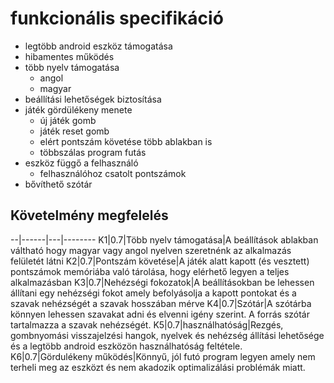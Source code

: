 # funkcionális specifikáció
- legtöbb android eszköz támogatása
- hibamentes működés
- több nyelv támogatása
    - angol
    - magyar
- beállítási lehetőségek biztosítása
- játék gördülékeny menete
    - új játék gomb
    - játék reset gomb
    - elért pontszám követése több ablakban is
    - többszálas program futás
- eszköz függő a felhasználó
    - felhasználóhoz csatolt pontszámok
- bővíthető szótár

## Követelmény megfelelés
--|------|---|--------
K1|0.7|Több nyelv támogatása|A beállítások ablakban váltható hogy magyar vagy angol nyelven szeretnénk az alkalmazás felületét látni
K2|0.7|Pontszám követése|A játék alatt kapott (és vesztett) pontszámok memóriába való tárolása, hogy elérhető legyen a teljes alkalmazásban
K3|0.7|Nehézségi fokozatok|A beállításokban be lehessen állítani egy nehézségi fokot amely befolyásolja a kapott pontokat és a szavak nehézségét a szavak hosszában mérve
K4|0.7|Szótár|A szótárba könnyen lehessen szavakat adni és elvenni igény szerint. A forrás szótár tartalmazza a szavak nehézségét.
K5|0.7|használhatóság|Rezgés, gombnyomási visszajelzési hangok, nyelvek és nehézség állítási lehetősége és a legtöbb android eszközön használhatóság feltétele.
K6|0.7|Gördulékeny működés|Könnyű, jól futó program legyen amely nem terheli meg az eszközt és nem akadozik optimalizálási problémák miatt.